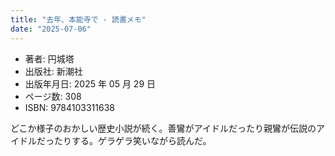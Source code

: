 ```yaml
---
title: "去年、本能寺で - 読書メモ"
date: "2025-07-06"
---
```

- 著者: 円城塔
- 出版社: 新潮社
- 出版年月日: 2025 年 05 月 29 日
- ページ数: 308
- ISBN: 9784103311638

どこか様子のおかしい歴史小説が続く。善鸞がアイドルだったり親鸞が伝説のアイドルだったりする。ゲラゲラ笑いながら読んだ。
